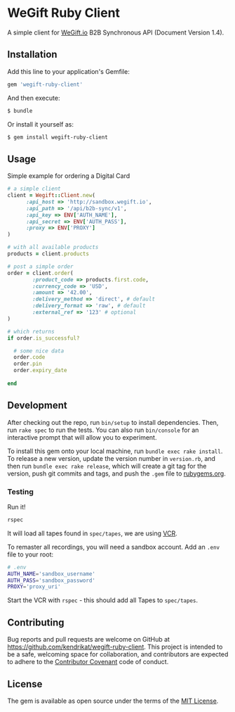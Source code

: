 # WeGift Ruby Client

A simple client for [WeGift.io][wegift] B2B Synchronous API (Document Version 1.4). 

## Installation

Add this line to your application's Gemfile:

```ruby
gem 'wegift-ruby-client'
```

And then execute:
```bash
$ bundle
```

Or install it yourself as:
```bash
$ gem install wegift-ruby-client
```

## Usage

Simple example for ordering a Digital Card
```ruby
# a simple client 
client = Wegift::Client.new(
      :api_host => 'http://sandbox.wegift.io',
      :api_path => '/api/b2b-sync/v1',
      :api_key => ENV['AUTH_NAME'],
      :api_secret => ENV['AUTH_PASS'],
      :proxy => ENV['PROXY']
)

# with all available products
products = client.products

# post a simple order
order = client.order(
        :product_code => products.first.code,
        :currency_code => 'USD',
        :amount => '42.00',
        :delivery_method => 'direct', # default
        :delivery_format => 'raw', # default        
        :external_ref => '123' # optional
)

# which returns
if order.is_successful?

  # some nice data
  order.code
  order.pin
  order.expiry_date
  
end
```

## Development

After checking out the repo, run `bin/setup` to install dependencies. Then, run `rake spec` to run the tests. You can also run `bin/console` for an interactive prompt that will allow you to experiment.

To install this gem onto your local machine, run `bundle exec rake install`. To release a new version, update the version number in `version.rb`, and then run `bundle exec rake release`, which will create a git tag for the version, push git commits and tags, and push the `.gem` file to [rubygems.org](https://rubygems.org).

### Testing

Run it!
```bash
rspec
```

It will load all tapes found in `spec/tapes`, we are using [VCR][vcr].

To remaster all recordings, you will need a sandbox account. 
Add an `.env` file to your root:

```bash
# .env
AUTH_NAME='sandbox_username'
AUTH_PASS='sandbox_password'
PROXY='proxy_uri'
```

Start the VCR with `rspec` - this should add all Tapes to `spec/tapes`.

## Contributing

Bug reports and pull requests are welcome on GitHub at https://github.com/kendrikat/wegift-ruby-client. This project is intended to be a safe, welcoming space for collaboration, and contributors are expected to adhere to the [Contributor Covenant](http://contributor-covenant.org) code of conduct.


## License

The gem is available as open source under the terms of the [MIT License](http://opensource.org/licenses/MIT).

[wegift]: http://WeGift.io
[vcr]: https://github.com/vcr/vcr